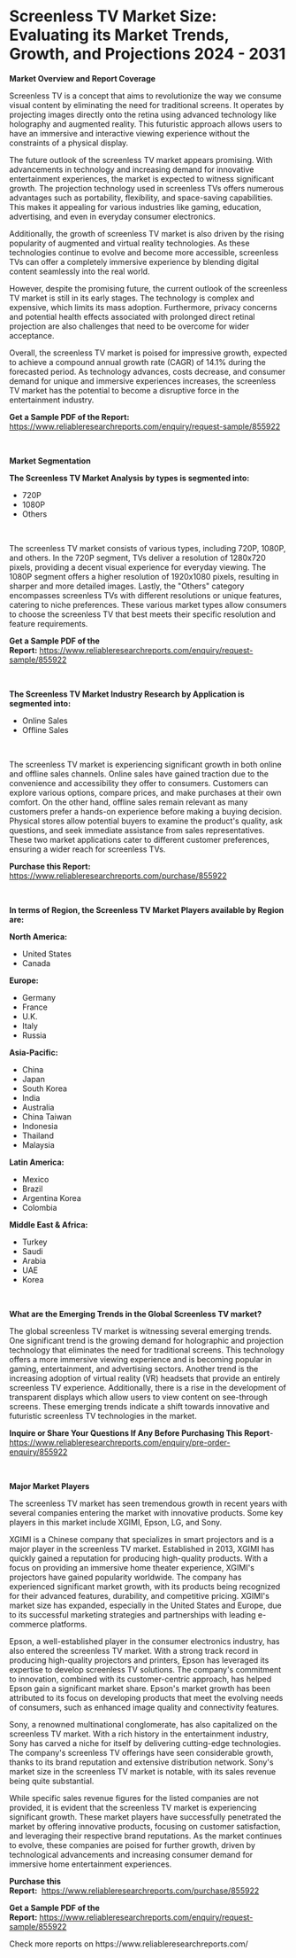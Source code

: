 <p><h1>Screenless TV Market Size: Evaluating its Market Trends, Growth, and Projections 2024 - 2031</h1></p><p><strong>Market Overview and Report Coverage</strong></p>
<p><p>Screenless TV is a concept that aims to revolutionize the way we consume visual content by eliminating the need for traditional screens. It operates by projecting images directly onto the retina using advanced technology like holography and augmented reality. This futuristic approach allows users to have an immersive and interactive viewing experience without the constraints of a physical display.</p><p>The future outlook of the screenless TV market appears promising. With advancements in technology and increasing demand for innovative entertainment experiences, the market is expected to witness significant growth. The projection technology used in screenless TVs offers numerous advantages such as portability, flexibility, and space-saving capabilities. This makes it appealing for various industries like gaming, education, advertising, and even in everyday consumer electronics.</p><p>Additionally, the growth of screenless TV market is also driven by the rising popularity of augmented and virtual reality technologies. As these technologies continue to evolve and become more accessible, screenless TVs can offer a completely immersive experience by blending digital content seamlessly into the real world.</p><p>However, despite the promising future, the current outlook of the screenless TV market is still in its early stages. The technology is complex and expensive, which limits its mass adoption. Furthermore, privacy concerns and potential health effects associated with prolonged direct retinal projection are also challenges that need to be overcome for wider acceptance.</p><p>Overall, the screenless TV market is poised for impressive growth, expected to achieve a compound annual growth rate (CAGR) of 14.1% during the forecasted period. As technology advances, costs decrease, and consumer demand for unique and immersive experiences increases, the screenless TV market has the potential to become a disruptive force in the entertainment industry.</p></p>
<p><strong>Get a Sample PDF of the Report:</strong> <a href="https://www.reliableresearchreports.com/enquiry/request-sample/855922">https://www.reliableresearchreports.com/enquiry/request-sample/855922</a></p>
<p>&nbsp;</p>
<p><strong>Market Segmentation</strong></p>
<p><strong>The Screenless TV Market Analysis by types is segmented into:</strong></p>
<p><ul><li>720P</li><li>1080P</li><li>Others</li></ul></p>
<p>&nbsp;</p>
<p><p>The screenless TV market consists of various types, including 720P, 1080P, and others. In the 720P segment, TVs deliver a resolution of 1280x720 pixels, providing a decent visual experience for everyday viewing. The 1080P segment offers a higher resolution of 1920x1080 pixels, resulting in sharper and more detailed images. Lastly, the "Others" category encompasses screenless TVs with different resolutions or unique features, catering to niche preferences. These various market types allow consumers to choose the screenless TV that best meets their specific resolution and feature requirements.</p></p>
<p><strong>Get a Sample PDF of the Report:</strong>&nbsp;<a href="https://www.reliableresearchreports.com/enquiry/request-sample/855922">https://www.reliableresearchreports.com/enquiry/request-sample/855922</a></p>
<p>&nbsp;</p>
<p><strong>The Screenless TV Market Industry Research by Application is segmented into:</strong></p>
<p><ul><li>Online Sales</li><li>Offline Sales</li></ul></p>
<p>&nbsp;</p>
<p><p>The screenless TV market is experiencing significant growth in both online and offline sales channels. Online sales have gained traction due to the convenience and accessibility they offer to consumers. Customers can explore various options, compare prices, and make purchases at their own comfort. On the other hand, offline sales remain relevant as many customers prefer a hands-on experience before making a buying decision. Physical stores allow potential buyers to examine the product's quality, ask questions, and seek immediate assistance from sales representatives. These two market applications cater to different customer preferences, ensuring a wider reach for screenless TVs.</p></p>
<p><strong>Purchase this Report:</strong>&nbsp; <a href="https://www.reliableresearchreports.com/purchase/855922">https://www.reliableresearchreports.com/purchase/855922</a></p>
<p>&nbsp;</p>
<p><strong>In terms of Region, the Screenless TV Market Players available by Region are:</strong></p>
<p>
    <p> <strong> North America: </strong>
        <ul>
            <li>United States</li>
            <li>Canada</li>
        </ul>
        </p> 
    <p> <strong> Europe: </strong>
        <ul>
            <li>Germany</li>
            <li>France</li>
            <li>U.K.</li>
            <li>Italy</li>
            <li>Russia</li>
        </ul>
        </p> 
    <p> <strong> Asia-Pacific: </strong>
        <ul>
            <li>China</li>
            <li>Japan</li>
            <li>South Korea</li>
            <li>India</li>
            <li>Australia</li>
            <li>China Taiwan</li>
            <li>Indonesia</li>
            <li>Thailand</li>
            <li>Malaysia</li>
        </ul>
        </p> 
    <p> <strong> Latin America: </strong>
        <ul>
            <li>Mexico</li>
            <li>Brazil</li>
            <li>Argentina Korea</li>
            <li>Colombia</li>
        </ul>
        </p> 
    <p> <strong> Middle East & Africa: </strong>
        <ul>
            <li>Turkey</li>
            <li>Saudi</li>
            <li>Arabia</li>
            <li>UAE</li>
            <li>Korea</li>
        </ul>
    </p>
    </p>
<p>&nbsp;</p>
<p><strong>What are the Emerging Trends in the Global Screenless TV market?</strong></p>
<p><p>The global screenless TV market is witnessing several emerging trends. One significant trend is the growing demand for holographic and projection technology that eliminates the need for traditional screens. This technology offers a more immersive viewing experience and is becoming popular in gaming, entertainment, and advertising sectors. Another trend is the increasing adoption of virtual reality (VR) headsets that provide an entirely screenless TV experience. Additionally, there is a rise in the development of transparent displays which allow users to view content on see-through screens. These emerging trends indicate a shift towards innovative and futuristic screenless TV technologies in the market.</p></p>
<p><strong>Inquire or Share Your Questions If Any Before Purchasing This Report</strong>- <a href="https://www.reliableresearchreports.com/enquiry/pre-order-enquiry/855922">https://www.reliableresearchreports.com/enquiry/pre-order-enquiry/855922</a></p>
<p>&nbsp;</p>
<p><strong>Major Market Players</strong></p>
<p><p>The screenless TV market has seen tremendous growth in recent years with several companies entering the market with innovative products. Some key players in this market include XGIMI, Epson, LG, and Sony.</p><p>XGIMI is a Chinese company that specializes in smart projectors and is a major player in the screenless TV market. Established in 2013, XGIMI has quickly gained a reputation for producing high-quality products. With a focus on providing an immersive home theater experience, XGIMI's projectors have gained popularity worldwide. The company has experienced significant market growth, with its products being recognized for their advanced features, durability, and competitive pricing. XGIMI's market size has expanded, especially in the United States and Europe, due to its successful marketing strategies and partnerships with leading e-commerce platforms.</p><p>Epson, a well-established player in the consumer electronics industry, has also entered the screenless TV market. With a strong track record in producing high-quality projectors and printers, Epson has leveraged its expertise to develop screenless TV solutions. The company's commitment to innovation, combined with its customer-centric approach, has helped Epson gain a significant market share. Epson's market growth has been attributed to its focus on developing products that meet the evolving needs of consumers, such as enhanced image quality and connectivity features.</p><p>Sony, a renowned multinational conglomerate, has also capitalized on the screenless TV market. With a rich history in the entertainment industry, Sony has carved a niche for itself by delivering cutting-edge technologies. The company's screenless TV offerings have seen considerable growth, thanks to its brand reputation and extensive distribution network. Sony's market size in the screenless TV market is notable, with its sales revenue being quite substantial.</p><p>While specific sales revenue figures for the listed companies are not provided, it is evident that the screenless TV market is experiencing significant growth. These market players have successfully penetrated the market by offering innovative products, focusing on customer satisfaction, and leveraging their respective brand reputations. As the market continues to evolve, these companies are poised for further growth, driven by technological advancements and increasing consumer demand for immersive home entertainment experiences.</p></p>
<p><strong>Purchase this Report:</strong>&nbsp;&nbsp;<a href="https://www.reliableresearchreports.com/purchase/855922">https://www.reliableresearchreports.com/purchase/855922</a></p>
<p></p>
<p><strong>Get a Sample PDF of the Report:</strong>&nbsp;<a href="https://www.reliableresearchreports.com/enquiry/request-sample/855922">https://www.reliableresearchreports.com/enquiry/request-sample/855922</a></p>
<p>Check more reports on https://www.reliableresearchreports.com/</p>